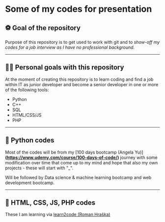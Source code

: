 # Some of my codes for presentation

## ⚽ Goal of the repository

Purpose of this repository is to get used to work with git and to _show-off my codes for a job interview as I have no professional background._

---

## 👨‍💼 Personal goals with this repository

At the moment of creating this repository is to learn coding and find a job within IT as junior developer and become a senior developer in one or more of the following tools:

- Python
- C++
- SQL
- HTML/CSS/JS
- PHP

---

## 🐍 Python codes

Most of the codes will be from my [100 days bootcamp (Angela Yu)]**(https://www.udemy.com/course/100-days-of-code/)** journey with some modification over time that come up to my mind and hope that also my own projects - these will start with "\_".

Will be followed by Data science & machine learning bootcamp and web development bootcamp.

---

## 👀 HTML, CSS, JS, PHP codes

These I am learning via [learn2code (Roman Hraška)](https://skillmea.sk/)
